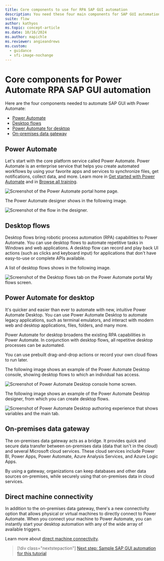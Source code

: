 ```yaml
---
title: Core components to use for RPA SAP GUI automation
description: You need these four main components for SAP GUI automation with Power Automate.
suite: flow
author: kathyos
ms.topic: concept-article
ms.date: 10/16/2024
ms.author: mapichle
ms.reviewer: angieandrews
ms.custom:
  - guidance
  - sfi-image-nochange
---
```


# Core components for Power Automate RPA SAP GUI automation

Here are the four components needed to automate SAP GUI with Power Automate:

- [Power Automate](#power-automate)
- [Desktop flows](#desktop-flows)
- [Power Automate for desktop](#power-automate-for-desktop)
- [On-premises data gateway](#on-premises-data-gateway)

## Power Automate

Let's start with the core platform service called Power Automate. Power Automate is an enterprise service that helps you create automated workflows by using your favorite apps and services to synchronize files, get notifications, collect data, and more. Learn more in [Get started with Power Automate](../../getting-started.md) and in [Browse all training](/training/browse/?expanded=power-platform&products=power-automate).

![Screenshot of the Power Automate portal home page.](media/power-automate-website.png)

The Power Automate designer shows in the following image.

![Screenshot of the flow in the designer.](media/power-automate-flow-authoring.png)

## Desktop flows

Desktop flows bring robotic process automation (RPA) capabilities to Power Automate. You can use desktop flows to automate repetitive tasks in Windows and web applications. A desktop flow can record and play back UI actions (such as clicks and keyboard input) for applications that don't have easy-to-use or complete APIs available.

A list of desktop flows shows in the following image.

![Screenshot of the Desktop flows tab on the Power Automate portal My flows screen.](media/my-flows-screen.png)

## Power Automate for desktop

It's quicker and easier than ever to automate with new, intuitive Power Automate Desktop. You can use Power Automate Desktop to automate legacy applications, such as terminal emulators, and interact with modern web and desktop applications, files, folders, and many more.

Power Automate for desktop broadens the existing RPA capabilities in Power Automate. In conjunction with desktop flows, all repetitive desktop processes can be automated.

You can use prebuilt drag-and-drop actions or record your own cloud flows to run later.

The following image shows an example of the Power Automate Desktop console, showing desktop flows to which an individual has access.

![Screenshot of Power Automate Desktop console home screen.](media/power-automate-desktop-console.png)

The following image shows an example of the Power Automate Desktop designer, from which you can create desktop flows.

![Screenshot of Power Automate Desktop authoring experience that shows variables and the main tab.](media/power-automate-desktop-authoring.png)

## On-premises data gateway

The on-premises data gateway acts as a bridge. It provides quick and secure data transfer between on-premises data (data that isn't in the cloud) and several Microsoft cloud services. These cloud services include Power BI, Power Apps, Power Automate, Azure Analysis Services, and Azure Logic Apps.

By using a gateway, organizations can keep databases and other data sources on-premises, while securely using that on-premises data in cloud services.

## Direct machine connectivity

In addition to the on-premises data gateway, there's a new connectivity option that allows physical or virtual machines to directly connect to Power Automate. When you connect your machine to Power Automate, you can instantly start your desktop automation with any of the wide array of available triggers.

Learn more about [direct machine connectivity](../../desktop-flows/manage-machines.md).

> [!div class="nextstepaction"]
> [Next step: Sample SAP GUI automation for this tutorial](sample-sap-scenario.md)
